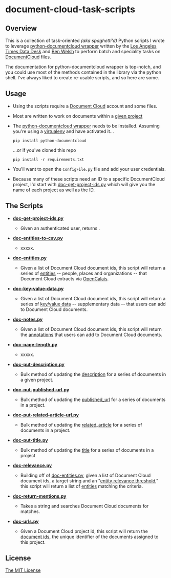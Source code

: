 document-cloud-task-scripts
===========================

## Overview

This is a collection of task-oriented *(aka spaghetti'd)* Python scripts I wrote to leverage [python-documentcloud wrapper](https://github.com/datadesk/python-documentcloud) written by the [Los Angeles Times Data Desk](https://github.com/datadesk) and [Ben Welsh](https://github.com/palewire) to perform batch and speciality tasks on [DocumentCloud](https://www.documentcloud.org/) files.

The documentation for python-documentcloud wrapper is top-notch, and you could use most of the methods contained in the library via the python shell. I've always liked to create re-usable scripts, and so here are some.

## Usage

* Using the scripts require a [Document Cloud](https://www.documentcloud.org/home) account and some files.
* Most are written to work on documents within a [given project](https://www.documentcloud.org/help/collaboration)
* The [python-documentcloud wrapper](https://github.com/datadesk/python-documentcloud) needs to be installed. Assuming you're using a [virtualenv](http://virtualenv.readthedocs.org/en/latest/) and have activated it...

    ```pip install python-documentcloud```

    ...or if you've cloned this repo

    ```pip install -r requirements.txt```

* You'll want to open the ```ConfigFile.py``` file and add your user credentials.

* Because many of these scripts need an ID to a specific DocumentCloud project, I'd start with [doc-get-project-ids.py](https://github.com/chrislkeller/document-cloud-task-scripts/blob/master/doc-get-project-ids.py) which will give you the name of each project as well as the ID.

## The Scripts
* **[doc-get-project-ids.py](https://github.com/chrislkeller/document-cloud-task-scripts/blob/master/doc-get-project-ids.py)**
    * Given an authenticated user, returns .

* **[doc-entities-to-csv.py](https://github.com/chrislkeller/document-cloud-task-scripts/blob/master/doc-entities-to-csv.py)**
    * xxxxx.

* **[doc-entities.py](https://github.com/chrislkeller/document-cloud-task-scripts/blob/master/doc-entities.py)**
    * Given a list of Document Cloud document ids, this script will return a series of [entities](http://datadesk.github.com/python-documentcloud/otherdata.html#entities) -- people, places and organizations -- that Document Cloud extracts via [OpenCalais](http://www.opencalais.com/).

* **[doc-key-value-data.py](https://github.com/chrislkeller/document-cloud-task-scripts/blob/master/doc-key-value-data.py)**
    * Given a list of Document Cloud document ids, this script will return a series of [key/value data](http://datadesk.github.com/python-documentcloud/documents.html#document_obj.data) -- supplementary data -- that users can add to Document Cloud documents.

* **[doc-notes.py](https://github.com/chrislkeller/document-cloud-task-scripts/blob/master/doc-notes.py)**
    * Given a list of Document Cloud document ids, this script will return the [annotations](http://datadesk.github.com/python-documentcloud/documents.html#document_obj.annotations) that users can add to Document Cloud documents.

* **[doc-page-length.py](https://github.com/chrislkeller/document-cloud-task-scripts/blob/master/doc-page-length.py)**
    * xxxxx.

* **[doc-put-description.py](https://github.com/chrislkeller/document-cloud-task-scripts/blob/master/doc-put-description.py)**
    * Bulk method of updating the [description](http://datadesk.github.com/python-documentcloud/documents.html#document_obj.description) for a series of documents in a given project.

* **[doc-put-published-url.py](https://github.com/chrislkeller/document-cloud-task-scripts/blob/master/doc-put-published-url.py)**
    * Bulk method of updating the [published_url](http://datadesk.github.com/python-documentcloud/documents.html#document_obj.published_url) for a series of documents in a project.

* **[doc-put-related-article-url.py](https://github.com/chrislkeller/document-cloud-task-scripts/blob/master/doc-put-related-article-url.py)**
    * Bulk method of updating the [related_article](http://datadesk.github.com/python-documentcloud/documents.html#document_obj.related_article) for a series of documents in a project.

* **[doc-put-title.py](https://github.com/chrislkeller/document-cloud-task-scripts/blob/master/doc-put-title.py)**
    * Bulk method of updating the [title](http://datadesk.github.com/python-documentcloud/documents.html#document_obj.title) for a series of documents in a project

* **[doc-relevance.py](https://github.com/chrislkeller/document-cloud-task-scripts/blob/master/doc-relevance.py)**
    * Building off of [doc-entities.py](https://github.com/chrislkeller/document-cloud-task-scripts/blob/master/doc-entities.py), given a list of Document Cloud document ids, a target string and an "[entity relevance threshold](http://datadesk.github.com/python-documentcloud/otherdata.html#location_obj.revelance)," this script will return a list of  [entities](http://datadesk.github.com/python-documentcloud/otherdata.html#entities) matching the criteria.

* **[doc-return-mentions.py](https://github.com/chrislkeller/document-cloud-task-scripts/blob/master/doc-return-mentions.py)**
    * Takes a string and searches Document Cloud documents for matches.

* **[doc-urls.py](https://github.com/chrislkeller/document-cloud-task-scripts/blob/master/doc-urls.py)**
    * Given a Document Cloud project id, this script will return the [document ids](http://datadesk.github.com/python-documentcloud/projects.html#project_obj.document_ids), the unique identifier of the documents assigned to this project.

<!--(

## Links & Resources

- [Blog Post](X)
- [Repo](X)
- [Demo](X)

)-->

## License

[The MIT License](http://opensource.org/licenses/MIT)